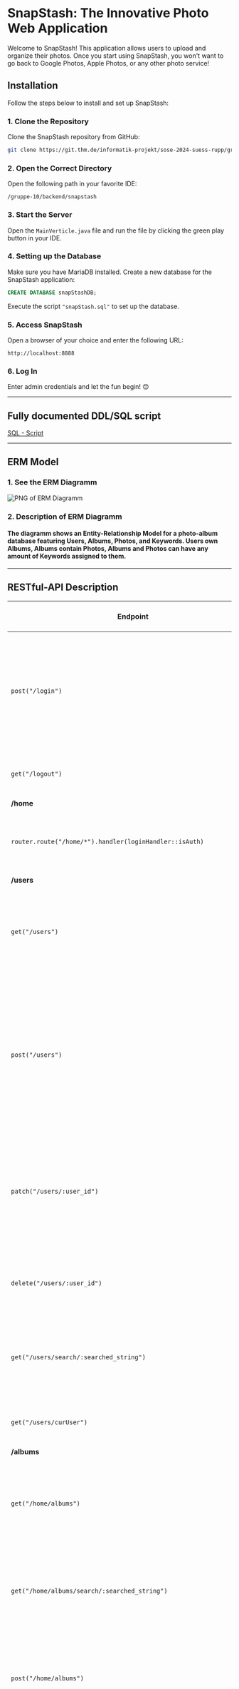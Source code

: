 
# SnapStash: The Innovative Photo Web Application

Welcome to SnapStash! This application allows users to upload and organize their photos. Once you start using SnapStash, you won't want to go back to Google Photos, Apple Photos, or any other photo service!

## Installation

Follow the steps below to install and set up SnapStash:

### 1. Clone the Repository

Clone the SnapStash repository from GitHub:

```bash
git clone https://git.thm.de/informatik-projekt/sose-2024-suess-rupp/gruppe-10.git
```

### 2. Open the Correct Directory

Open the following path in your favorite IDE:

```
/gruppe-10/backend/snapstash
```

### 3. Start the Server

Open the `MainVerticle.java` file and run the file by clicking the green play button in your IDE.

### 4. Setting up the Database

Make sure you have MariaDB installed. Create a new database for the SnapStash application:

```sql
CREATE DATABASE snapStashDB;
```

Execute the script `"snapStash.sql"` to set up the database. 

### 5. Access SnapStash

Open a browser of your choice and enter the following URL:

```
http://localhost:8888
```

### 6. Log In

Enter admin credentials and let the fun begin! 😊

---

## Fully documented DDL/SQL script

[SQL - Script](https://git.thm.de/informatik-projekt/sose-2024-suess-rupp/gruppe-10/-/blob/9e7343c638b58ca5809680aac0873449c46749b9/Non-Functional%20Requirements/snapStash.sql)




-------

## ERM Model

### 1. See the ERM Diagramm
![PNG of ERM Diagramm](Non-Functional%20Requirements/ERM.png)

### 2. Description of ERM Diagramm


#### The diagramm shows an Entity-Relationship Model for a photo-album database featuring Users, Albums, Photos, and Keywords. Users own Albums, Albums contain Photos, Albums and Photos can have any amount of Keywords assigned to them.


--- 

## RESTful-API Description

| **Endpoint**                                             | **Description**                                                                                  | **Possible Status Codes**                                                                                     | **Returned Attributes on Success**                         |
|----------------------------------------------------------|--------------------------------------------------------------------------------------------------|----------------------------------------------------------------------------------------------------------------|-------------------------------------------------------------|
| `post("/login")`                                         | Checks user credentials for validity. Returns success on valid credentials or errors for issues. | 200 (success: login successful), 400 (invalid request: missing credentials), 404 (not found: user not found), 500 (server error) | `{"user_id": <user_id>}`                                   |
| `get("/logout")`                                         | Logs out the current user and redirects to the login page.                                       | 303 (redirect: logout successful)                                                                                               | None                                                        |
| **/home**                                                |                                                                                                  |                                                                                                                |                                                             |
| `router.route("/home/*").handler(loginHandler::isAuth)`  | Ensures a user is authenticated before accessing any home functions.                             |                                                                                                                | None                                                        |
| **/users**                                               |                                                                                                  |                                                                                                                |                                                             |
| `get("/users")`                                          | Retrieves all users from the database.                                                           | 200 (success: users retrieved), 404 (not found: no users found), 500 (server error)                                          | `[{ "user_id": <user_id>, "username": "<username>" }, ...]` |
| `post("/users")`                                         | Creates a new user in the database.                                                              | 201 (created: user successfully created), 303 (redirect: creation complete), 400 (invalid request: bad input), 409 (conflict: user already exists), 500 (server error) | `{"username": "<username>", "user_id": <user_id>}`          |
| `patch("/users/:user_id")`                               | Updates user credentials for the specified user ID.                                              | 201 (created: credentials updated), 303 (redirect: update complete), 400 (invalid request: bad input), 500 (server error) | `{"success": "User successfully updated"}`                  |
| `delete("/users/:user_id")`                              | Deletes the user with the specified user ID.                                                     | 201 (created: user successfully deleted), 500 (server error)                                                                 | `{"success": "User successfully deleted"}`                  |
| `get("/users/search/:searched_string")`                  | Searches for users matching the specified string.                                                | 200 (success: users found), 404 (not found: no matching users), 500 (server error)                                          | `[{ "user_id": <user_id>, "username": "<username>" }, ...]` |
| `get("/users/curUser")`                                  | Retrieves data for the currently logged-in user.                                                 | 201 (created: user data retrieved)                                                                                                 | `{"username": "<username>", "user_id": <user_id>, "isAdmin": <true/false>}` |
| **/albums**                                              |                                                                                                  |                                                                                                                |                                                             |
| `get("/home/albums")`                                    | Retrieves all albums associated with the logged-in user.                                         | 200 (success: albums retrieved), 404 (not found: no albums found), 500 (server error)                                          | `[{ "album_id": <album_id>, "title": "<album_title>" }, ...]` |
| `get("/home/albums/search/:searched_string")`            | Searches for albums matching the specified string.                                               | 200 (success: albums found), 404 (not found: no matching albums), 500 (server error)                                          | `[{ "album_id": <album_id>, "title": "<album_title>" }, ...]` |
| `post("/home/albums")`                                   | Creates a new album for the logged-in user.                                                      | 201 (created: album successfully created), 400 (invalid request: bad input), 500 (server error)                               | `{"album_id": <album_id>, "title": "<album_title>"}`        |
| `put("/home/albums/:album_id")`                          | Updates the title of the specified album.                                                        | 200 (success: album updated), 400 (invalid request: bad input), 404 (not found: album not found), 500 (server error)          | `{"message": "Title updated successfully"}`                 |
| `delete("/home/albums/:album_id")`                       | Deletes the specified album.                                                                     | 204 (no content: album deleted), 400 (invalid request: bad input), 404 (not found: album not found), 500 (server error)       | None                                                        |
| `post("/home/albums/:album_id/keywords/:keyword")`       | Assigns a keyword to the specified album.                                                        | 201 (created: keyword assigned), 400 (invalid request: bad input), 404 (not found: album or keyword not found), 500 (server error)  | `{"message": "Keyword successfully assigned"}`              |
| `delete("/home/albums/:album_id/keywords/:keyword")`     | Unassigns a keyword from the specified album.                                                    | 201 (created: keyword unassigned), 404 (not found: album or keyword not found), 500 (server error)                            | `{"message": "Keyword successfully unsigned"}`              |
| `get("/home/albums/:album_id/keywords")`                 | Retrieves all keywords associated with the specified album.                                      | 200 (success: keywords retrieved), 404 (not found: album or keywords not found)                                               | `{"keywords": ["<keyword1>", "<keyword2>", ...]}`           |
| **/photos**                                              |                                                                                                  |                                                                                                                |                                                             |
| `get("/home/albums/:album_id/photos")`                   | Retrieves all photos within the specified album.                                                 | 200 (success: photos retrieved), 404 (not found: album or photos not found), 500 (server error)                               | `[{ "photo_id": <photo_id>, "album_id": <album_id>, "title": "<title>", "url": "<url>", "creation_date": "<date>" }, ...]` |
| `get("/home/albums/:album_id/photos/:photo_id")`         | Retrieves the specified photo from the album.                                                    | 200 (success: photo retrieved), 302 (found: photo moved), 500 (server error)                                                  | `{"photo_id": <photo_id>, "album_id": <album_id>, "title": "<title>", "url": "<url>", "creation_date": "<date>"}` |
| `get("/home/albums/:album_id/photos/search/:searched_string")` | Searches for photos in the album matching the specified string.                             | 200 (success: photos found), 404 (not found: no matching photos), 500 (server error)                                          | `[{ "photo_id": <photo_id>, "album_id": <album_id>, "title": "<title>", "url": "<url>", "creation_date": "<date>" }, ...]` |
| `post("/home/albums/:album_id/photos")`                  | Adds a new photo to the specified album.                                                         | 201 (created: photo added), 204 (no content: photo successfully processed), 400 (invalid request: bad input), 500 (server error)   | `{"photo_id": <photo_id>, "album_id": <album_id>, "title": "<title>", "url": "<url>"}` |
| `patch("/home/albums/:album_id/photos/:photo_id")`       | Updates the title or creation date of the specified photo.                                       | 200 (success: photo updated), 400 (invalid request: bad input), 404 (not found: photo not found), 500 (server error)          | `{"message": "Photo updated successfully"}`                 |
| `delete("/home/albums/:album_id/photos/:photo_id")`      | Deletes the specified photo from the album.                                                      | 204 (no content: photo deleted), 400 (invalid request: bad input), 404 (not found: photo not found), 500 (server error)       | None                                                        |
| `post("/home/albums/:album_id/photos/:photo_id/keywords/:keyword")` | Assigns a keyword to the specified photo.                                                  | 201 (created: keyword assigned), 404 (not found: photo or keyword not found), 500 (server error)                              | `{"message": "Keyword successfully assigned"}`              |
| `delete("/home/albums/:album_id/photos/:photo_id/keywords/:keyword")` | Unassigns a keyword from the specified photo.                                              | 201 (created: keyword unassigned), 404 (not found: photo or keyword not found), 500 (server error)                            | `{"message": "Keyword successfully unsigned"}`              |
| `get("/home/albums/:album_id/photos/:photo_id/keywords/")` | Retrieves all keywords associated with the specified photo.                                 | 200 (success: keywords retrieved), 404 (not found: photo or keywords not found)                                               | `{"keywords": ["<keyword1>", "<keyword2>", ...]}`           |
| **/all photos**                                          |                                                                                                  |                                                                                                                |                                                             |
| `get("/home/albums/allPhotos/")`                         | Retrieves all photos from all albums of the logged-in user.                                      | 200 (success: photos retrieved), 404 (not found: no photos found), 500 (server error)                                         | `[{ "photo_id": <photo_id>, "album_id": <album_id>, "title": "<title>", "url": "<url>", "creation_date": "<date>" }, ...]` |


---
## Requirements met / not met

| Anforderung                                      | Erfüllt  | Kommentar |
|--------------------------------------------------|:--------:|:---------:|
| Login-Seite mit Nutzernamen und Passwort         |  ✅      |
| Validierung der Eingaben                         | ✅     |
| Weiterleitung nach erfolgreicher Anmeldung       | ✅      |
| Fehlermeldung und Bleiben auf Login-Seite bei Fehlern | ✅       |
| Automatische Weiterleitung bei Abmeldung         | ✅      |
| Admin muss bei erster Nutzung in Datenbank existieren | ✅       |
| Admin kann Nutzerkonten verwalten                 | ✅       |
| Keine weiteren Admins erstellbar                 | ✅      |
| Nutzerkonto enthält Nutzernamen, Passwort, Rolle | ✅      |
| Nutzername muss eindeutig sein                    | ✅      |
| Passwörter müssen gehasht gespeichert werden     | ✅       |
| Verwalten von Fotos                               | ✅       |
| Fotos müssen Titel und Datum der Aufnahme enthalten | ✅      |
| Suchfunktion für Fotos                            | ✅       |
| Titel, Datum und Schlagworte bei Fotos änderbar   | ✅       |
| Jeder Nutzer sieht nur seine Fotos                | ✅      |
| Verwalten von Fotoalben                           | ✅       |
| Fotoalbum muss Titel haben                        | ✅       |
| Suchfunktion für Fotoalben                        | ✅      |
| Titel und Schlagworte bei Alben änderbar          | ✅       |
| Fotoalbum enthält beliebig viele Fotos,wobei jedes Foto in beliebig vielen Alben vorkommen kann                 | ✅/❌       | Falls unklar gerne fragen |
| Jeder Nutzer sieht nur seine Alben                | ✅       |
| Suchfunktion für Alben in Suchergebnissen         | ✅      |

---
## Bonus Tasks 🏆

| Optionale Bonusaufgaben                                   | Erfüllt  |
|-----------------------------------------------------------|:--------:|
| Auslesen und Anzeigen der Geo-Code Informationen der Bilder | ✅       |
| Kartenanzeige für Fotos mit Geo-Code Informationen        | ✅       |
| Kommentarfunktion für Fotos und Berücksichtigung in der Suche | ❌       |
| Statistiken zu angesehenen Alben und Fotos bereitstellen  | ❌       |

---
## License and Copyright

This THM Computer Science project is copyrighted by Robin Fey and Ricardo Erdmann, 2024. All rights reserved.
